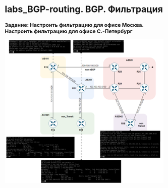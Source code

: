 
# labs_BGP-routing. BGP. Фильтрация

###  Задание: Настроить фильтрацию для офисе Москва. Настроить фильтрацию для офисе С.-Петербург

![](https://github.com/gerasev1992/otus_NEP_24-25/blob/main/labs/labs_BGP-routing/2025-01-29_15-19-51.png)
